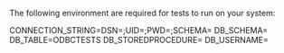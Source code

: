 The following environment are required for tests to run on your system:

CONNECTION_STRING=DSN=;UID=;PWD=;SCHEMA=
DB_SCHEMA=
DB_TABLE=ODBCTESTS
DB_STOREDPROCEDURE=
DB_USERNAME=